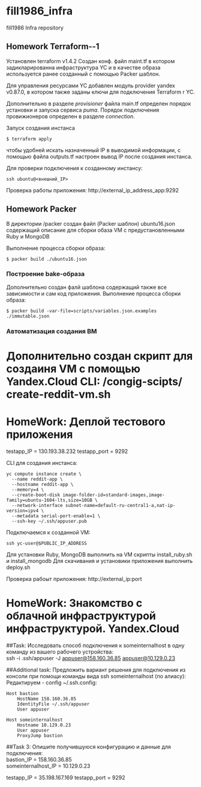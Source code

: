 # fill1986_infra
fill1986 Infra repository

## Homework Terraform--1
Установлен terraform v1.4.2
Создан конф. файл maint.tf в котором задикларированна инфраструктура YC и в качестве образа используется ранее созданный с помощью Packer шаблон.  

Для управления ресурсами YC добавлен модуль provider yandex v0.87.0, в котором также заданы ключи для подключения Terraform r YC.

Дополнительно в разделе *provisioner* файла main.tf определен порядок установки и запуска сервиса *puma*. Порядок подключения провижионеров определен в разделе *connection*.

Запуск создания инстанса 
```
$ terraform apply
```


чтобы удобней искать назначенный IP в выводимой информации, c помощью файла outputs.tf настроен вывод IP после создания инстанса.

Для проверки подключения к созданному инстансу:
```
ssh ubuntu@<внешний_IP>
```

Проверка работы приложения:
http://external_ip_address_app:9292



## Homework Packer

В директории /packer создан файл (Packer шаблон) ubuntu16.json содержащий описание для сборки обаза VM с предустановленными Ruby и MongoDB

Выполнение процесса сборки образа: 
``` 
$ packer build ./ubuntu16.json
```

### Построение bake-образа
Дополнительно создан фалй шаблона содержащий также  все зависимости и сам код приложения.
Выполнение процесса сборки образа:  
```
$ packer build -var-file=scripts/variables.json.examples ./immutable.json
```

### Автоматизация создания ВМ
Дополнительно создан скрипт для создаиня VM с помощью Yandex.Cloud CLI: /congig-scipts/
create-reddit-vm.sh
=======
# HomeWork: Деплой тестового приложения

testapp_IP = 130.193.38.232 
testapp_port = 9292

CLI для создания инстанса:
```  
yc compute instance create \
  --name reddit-app \
  --hostname reddit-app \
  --memory=4 \
  --create-boot-disk image-folder-id=standard-images,image-family=ubuntu-1604-lts,size=10GB \
  --network-interface subnet-name=default-ru-central1-a,nat-ip-version=ipv4 \
  --metadata serial-port-enable=1 \
  --ssh-key ~/.ssh/appuser.pub
```

Подключаемся к созданной VM:
```
ssh yc-user@$PUBLIC_IP_ADDRESS
```
Для установки Ruby, MongoDB выполнить на VM скрипты install_ruby.sh и install_mongodb
Для скачивания и установики приложения выполнить deploy.sh

Проверка рабоыт приложения: http://external_ip:port


# HomeWork: Знакомство с облачной инфраструктурой инфраструктурой. Yandex.Cloud  
##Task: Исследовать способ подключения к someinternalhost в одну команду из вашего рабочего устройства:  
ssh -i .ssh/appuser -J appuser@158.160.36.85 appuser@10.129.0.23

##Additional task: Предложить вариант решения для подключения из консоли при помощи команды вида ssh someinternalhost (по алиасу):  
Редактируем - config ~/.ssh.config:  
```
Host bastion 
    HostName 158.160.36.85  
    IdentityFile ~/.ssh/appuser 
    User appuser 

Host someinternalhost 
    Hostname 10.129.0.23 
    User appuser 
    ProxyJump bastion 
```
##Task 3: Опишите получившуюся конфигурацию и данные для подключения:  
bastion_IP = 158.160.36.85  
someinternalhost_IP = 10.129.0.23

testapp_IP = 35.198.167.169
testapp_port = 9292

